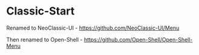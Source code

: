 # Classic-Start
Renamed to NeoClassic-UI - https://github.com/NeoClassic-UI/Menu

Then renamed to Open-Shell - https://github.com/Open-Shell/Open-Shell-Menu
